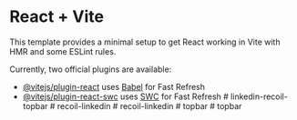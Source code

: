 # React + Vite

This template provides a minimal setup to get React working in Vite with HMR and some ESLint rules.

Currently, two official plugins are available:

- [@vitejs/plugin-react](https://github.com/vitejs/vite-plugin-react/blob/main/packages/plugin-react/README.md) uses [Babel](https://babeljs.io/) for Fast Refresh
- [@vitejs/plugin-react-swc](https://github.com/vitejs/vite-plugin-react-swc) uses [SWC](https://swc.rs/) for Fast Refresh
#   l i n k e d i n - r e c o i l - t o p b a r  
 #   r e c o i l - l i n k e d i n  
 #   r e c o i l - l i n k e d i n  
 #   t o p b a r  
 #   t o p b a r  
 